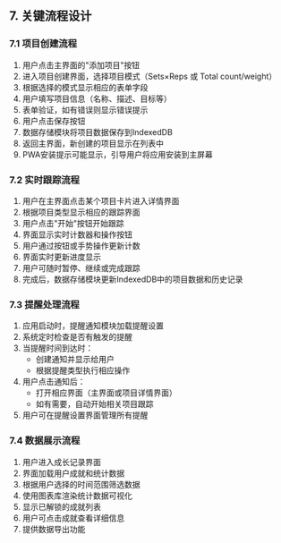 ## 7. 关键流程设计

### 7.1 项目创建流程
1. 用户点击主界面的"添加项目"按钮
2. 进入项目创建界面，选择项目模式（Sets×Reps 或 Total count/weight）
3. 根据选择的模式显示相应的表单字段
4. 用户填写项目信息（名称、描述、目标等）
5. 表单验证，如有错误则显示错误提示
6. 用户点击保存按钮
7. 数据存储模块将项目数据保存到IndexedDB
8. 返回主界面，新创建的项目显示在列表中
9. PWA安装提示可能显示，引导用户将应用安装到主屏幕

### 7.2 实时跟踪流程
1. 用户在主界面点击某个项目卡片进入详情界面
2. 根据项目类型显示相应的跟踪界面
3. 用户点击"开始"按钮开始跟踪
4. 界面显示实时计数器和操作按钮
5. 用户通过按钮或手势操作更新计数
6. 界面实时更新进度显示
7. 用户可随时暂停、继续或完成跟踪
8. 完成后，数据存储模块更新IndexedDB中的项目数据和历史记录

### 7.3 提醒处理流程
1. 应用启动时，提醒通知模块加载提醒设置
2. 系统定时检查是否有触发的提醒
3. 当提醒时间到达时：
   - 创建通知并显示给用户
   - 根据提醒类型执行相应操作
4. 用户点击通知后：
   - 打开相应界面（主界面或项目详情界面）
   - 如有需要，自动开始相关项目跟踪
5. 用户可在提醒设置界面管理所有提醒

### 7.4 数据展示流程
1. 用户进入成长记录界面
2. 界面加载用户成就和统计数据
3. 根据用户选择的时间范围筛选数据
4. 使用图表库渲染统计数据可视化
5. 显示已解锁的成就列表
6. 用户可点击成就查看详细信息
7. 提供数据导出功能